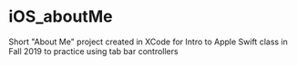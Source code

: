 # iOS_aboutMe
Short "About Me" project created in XCode for Intro to Apple Swift class in Fall 2019 to practice using tab bar controllers
